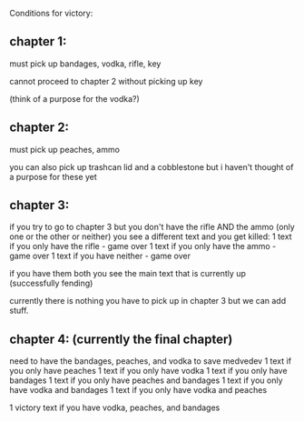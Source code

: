 Conditions for victory:

chapter 1:
----------

must pick up bandages, vodka, rifle, key

cannot proceed to chapter 2 without picking up key

(think of a purpose for the vodka?)

chapter 2:
----------

must pick up peaches, ammo

you can also pick up trashcan lid and a cobblestone but i haven't thought of a purpose for these yet

chapter 3:
----------

if you try to go to chapter 3 but you don't have the rifle AND the ammo (only one or the other or neither) 
you see a different text and you get killed:
1 text if you only have the rifle - game over
1 text if you only have the ammo - game over
1 text if you have neither - game over

if you have them both you see the main text that is currently up (successfully fending)

currently there is nothing you have to pick up in chapter 3 but we can add stuff.

chapter 4: (currently the final chapter)
----------

need to have the bandages, peaches, and vodka to save medvedev
1 text if you only have peaches
1 text if you only have vodka
1 text if you only have bandages
1 text if you only have peaches and bandages
1 text if you only have vodka and bandages
1 text if you only have vodka and peaches

1 victory text if you have vodka, peaches, and bandages

